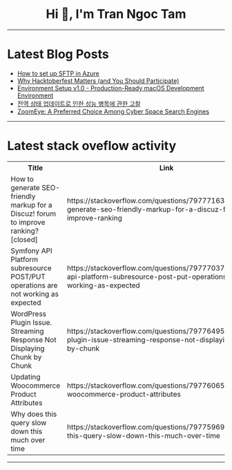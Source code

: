 <h1 align="center">Hi 👋, I'm Tran Ngoc Tam</h1>

---

# Latest Blog Posts 
<!-- BLOG-POST-LIST:START -->
- [How to set up SFTP in Azure](https://dev.to/techielass/how-to-set-up-sftp-in-azure-2knh)
- [Why Hacktoberfest Matters &lpar;and You Should Participate&rpar;](https://dev.to/fedtti/why-hacktoberfest-matters-and-you-should-participate-hhd)
- [Environment Setup v1.0 - Production-Ready macOS Development Environment](https://dev.to/david_1d47a807f7674275e5d/environment-setup-v10-production-ready-macos-development-environment-4b0p)
- [전역 상태 업데이트로 인한 성능 병목에 관한 고찰](https://dev.to/algoorgoal/jeonyeog-sangtae-eobdeiteuro-inhan-seongneung-byeongmoge-gwanhan-gocal-22ca)
- [ZoomEye: A Preferred Choice Among Cyber Space Search Engines](https://dev.to/sssq_ll_ecf57bec395b512e0/zoomeye-a-preferred-choice-among-cyber-space-search-engines-28lj)
<!-- BLOG-POST-LIST:END -->

---

# Latest stack oveflow activity
<table>
  <tr><th>Title</th><th>Link</th></tr>
  <!-- STACKOVERFLOW:START --><tr><td>How to generate SEO-friendly markup for a Discuz! forum to improve ranking? [closed]</td><td>https://stackoverflow.com/questions/79777163/how-to-generate-seo-friendly-markup-for-a-discuz-forum-to-improve-ranking</td></tr><tr><td>Symfony API Platform subresource POST/PUT operations are not working as expected</td><td>https://stackoverflow.com/questions/79777037/symfony-api-platform-subresource-post-put-operations-are-not-working-as-expected</td></tr><tr><td>WordPress Plugin Issue. Streaming Response Not Displaying Chunk by Chunk</td><td>https://stackoverflow.com/questions/79776495/wordpress-plugin-issue-streaming-response-not-displaying-chunk-by-chunk</td></tr><tr><td>Updating Woocommerce Product Attributes</td><td>https://stackoverflow.com/questions/79776065/updating-woocommerce-product-attributes</td></tr><tr><td>Why does this query slow down this much over time</td><td>https://stackoverflow.com/questions/79775969/why-does-this-query-slow-down-this-much-over-time</td></tr><!-- STACKOVERFLOW:END -->
</table>

---


